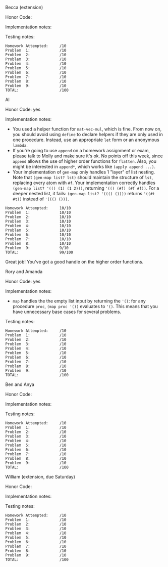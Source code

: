 Becca (extension)

Honor Code:

Implementation notes:


Testing notes:

```
Homework Attempted:     /10
Problem  1:             /10
Problem  2:             /10
Problem  3:             /10
Problem  4:             /10
Problem  5:             /10
Problem  6:             /10
Problem  7:             /10
Problem  8:             /10
Problem  9:             /10
TOTAL:                  /100
```


Al

Honor Code: yes

Implementation notes:
- You used a helper function for `mat-vec-mul`, which is fine. From now on, you should avoid using `define` to declare helpers if they are only used in one procedure. Instead, use an appropriate `let` form or an anonymous `lambda`.
- If you're going to use `append` on a homework assignment or exam, please talk to Molly and make sure it's ok. No points off this week, since `append` allows the use of higher order functions for `flatten`. Also, you might be interested in `append*`, which works like `(apply append ...)`.
- Your implementation of `gen-map` only handles 1 "layer" of list nesting. Note that `(gen-map list? lst)` should maintain the structure of `lst`, replacing every atom with `#f`. Your implementation correctly handles `(gen-map list? '(() (1) (1 2)))`, returning `'(() (#f) (#f #f))`. For a deeper nested list, it fails: `(gen-map list? '((() ())))` returns `'((#t #t))` instead of `'((() ()))`.

```
Homework Attempted:     10/10
Problem  1:             10/10
Problem  2:             10/10
Problem  3:             10/10
Problem  4:             10/10
Problem  5:             10/10
Problem  6:             10/10
Problem  7:             10/10
Problem  8:             10/10
Problem  9:             9/10
TOTAL:                  99/100
```

Great job! You've got a good handle on the higher order functions.


Rory and Amanda

Honor Code: yes

Implementation notes:
- `map` handles the the empty list input by returning the `'()`: for any procedure `proc`, `(map proc '())` evaluates to `'()`. This means that you have unnecessary base cases for several problems.

Testing notes:

```
Homework Attempted:     /10
Problem  1:             /10
Problem  2:             /10
Problem  3:             /10
Problem  4:             /10
Problem  5:             /10
Problem  6:             /10
Problem  7:             /10
Problem  8:             /10
Problem  9:             /10
TOTAL:                  /100
```


Ben and Anya

Honor Code:

Implementation notes:


Testing notes:

```
Homework Attempted:     /10
Problem  1:             /10
Problem  2:             /10
Problem  3:             /10
Problem  4:             /10
Problem  5:             /10
Problem  6:             /10
Problem  7:             /10
Problem  8:             /10
Problem  9:             /10
TOTAL:                  /100
```


William (extension, due Saturday)

Honor Code:

Implementation notes:


Testing notes:

```
Homework Attempted:     /10
Problem  1:             /10
Problem  2:             /10
Problem  3:             /10
Problem  4:             /10
Problem  5:             /10
Problem  6:             /10
Problem  7:             /10
Problem  8:             /10
Problem  9:             /10
TOTAL:                  /100
```


